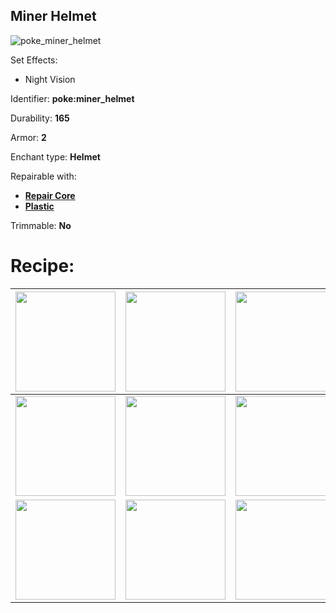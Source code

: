## Miner Helmet
![poke_miner_helmet](https://github.com/ItsMePok/PFE/assets/136857747/8138e8d3-d55a-4ade-9096-bcd4a90c36c0)

Set Effects:
* Night Vision

Identifier: **poke:miner_helmet**

Durability: **165**

Armor: **2**

Enchant type: **Helmet**

Repairable with:
* **[Repair Core](https://pfewiki.gitbook.io/home/items/cores/repair-core)**
* **[Plastic](https://github.com/ItsMePok/PFE/wiki/Plastic)**

Trimmable: **No**

# Recipe:
|<a href="https://github.com/ItsMePok/PFE/wiki/Wire"><img src="https://github.com/user-attachments/assets/011c3700-9b07-41f7-aff6-c850b73dc304" width="160"/></a>|<a href="https://pfewiki.gitbook.io/home/items/ingots/cobalt-ingot"><img src="https://github.com/user-attachments/assets/f2b33b06-67a6-4a44-9c12-0259f8eb17a4" width="160"/></a>|<a href="https://github.com/ItsMePok/PFE/wiki/Wire"><img src="https://github.com/user-attachments/assets/011c3700-9b07-41f7-aff6-c850b73dc304" width="160"/></a>|
|---|---|---|
|<a href="https://github.com/ItsMePok/PFE/wiki/Plastic"><img src="https://github.com/user-attachments/assets/ef6c978f-76ec-48e4-aa89-29c2d98f4624" width="160"/></a>|<a href="https://github.com/ItsMePok/PFE/wiki/Plastic"><img src="https://github.com/user-attachments/assets/ef6c978f-76ec-48e4-aa89-29c2d98f4624" width="160"/></a>|<a href="https://github.com/ItsMePok/PFE/wiki/Plastic"><img src="https://github.com/user-attachments/assets/ef6c978f-76ec-48e4-aa89-29c2d98f4624" width="160"/></a>|
|<a href="https://github.com/ItsMePok/PFE/wiki/Plastic"><img src="https://github.com/user-attachments/assets/ef6c978f-76ec-48e4-aa89-29c2d98f4624" width="160"/></a>|<a href="https://minecraft.wiki/w/Redstone_Dust"><img src="https://minecraft.wiki/images/thumb/Redstone_Dust_JE2_BE2.png/150px-Redstone_Dust_JE2_BE2.png?8cf17" width="160"/></a>|<a href="https://github.com/ItsMePok/PFE/wiki/Plastic"><img src="https://github.com/user-attachments/assets/ef6c978f-76ec-48e4-aa89-29c2d98f4624" width="160"/></a>|
